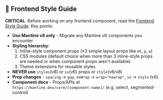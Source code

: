 ## 🎨 Frontend Style Guide

**CRITICAL**: Before working on any frontend component, read
the [Frontend Style Guide](STYLE_GUIDE.md). Key points:

-   **Use Mantine v8 only** - Migrate any Mantine v6 components you encounter
-   **Styling hierarchy**:
    1. Inline-style component props (≤3 simple layout props like `mt`, `p`, `w`)
    2. CSS modules (default choice when more than 3 inline-style props are needed or when component props aren't available)
    3. Theme extensions for reusable styles
-   **NEVER use** `styles`(v8) or `sx`(v6) props or `style`(v6/v8)
-   **Prop changes** - `spacing` → `gap`, `noWrap` → `wrap="nowrap"`, `sx` → `style` (v6)
-   **Component docs** - Props/APIs at `https://mantine.dev/core/[component-name]/` (e.g. select, segmented-control)
